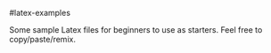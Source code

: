 #latex-examples

Some sample Latex files for beginners to use as starters. Feel free to copy/paste/remix.

